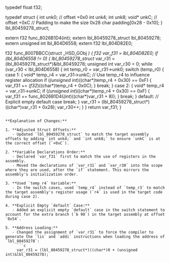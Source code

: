 typedef float f32;

typedef struct {
    int unk0;   // offset +0x0
    int unk4;
    int unk8;
    void* unkC; // offset +0xC
    // Padding to make the size 0x28
    char padding[0x28 - 0x10];
} lbl_80459278_struct;

extern f32 func_8026B1D4(int);
extern lbl_80459278_struct lbl_80459278;
extern unsigned int lbl_804D6558;
extern f32 lbl_804D82E0;

f32 func_8007BBCC(struct _HSD_GObj *) {
    f32 var_f31 = lbl_804D82E0;
    if (lbl_804D6558 != 0) {
        lbl_80459278_struct* var_r31 = (lbl_80459278_struct*)&lbl_80459278;
        unsigned int var_r30 = 0;
        while (var_r30 < lbl_804D6558) {
            int temp_r0 = var_r31->unk0;
            switch (temp_r0) {
            case 1: {
                void* temp_r4 = var_r31->unkC; // Use temp_r4 to influence register allocation
                if (*(unsigned int*)((char*)temp_r4 + 0x30) == 0xF) {
                    var_f31 += *(f32*)((char*)temp_r4 + 0x0C);
                }
                break;
            }
            case 2: {
                void* temp_r4 = var_r31->unkC;
                if (*(unsigned int*)((char*)temp_r4 + 0x30) == 0xF) {
                    var_f31 += func_8026B1D4(*(int*)((char*)var_r31 + 8));
                }
                break;
            }
            default:
                // Explicit empty default case
                break;
            }
            var_r31 = (lbl_80459278_struct*)((char*)var_r31 + 0x28);
            var_r30++;
        }
    }
    return var_f31;
}
```

**Explanation of Changes:**

1. **Adjusted Struct Offsets:**
   - Updated `lbl_80459278_struct` to match the target assembly offsets by adding `int unk4;` and `int unk8;` to ensure `unkC` is at the correct offset (`+0xC`).

2. **Variable Declarations Order:**
   - Declared `var_f31` first to match the use of registers in the assembly.
   - Moved the declarations of `var_r31` and `var_r30` into the scope where they are used, after the `if` statement. This mirrors the assembly's initialization order.

3. **Used `temp_r4` Variable:**
   - In the switch cases, used `temp_r4` instead of `temp_r3` to match the target assembly's register usage (`r4` is used in the target code during case 2).
   
4. **Explicit Empty `default` Case:**
   - Added an explicit empty `default` case in the switch statement to account for the extra branch (`b 90`) in the target assembly at offset `0x54`.

5. **Address Loading:**
   - Changed the assignment of `var_r31` to force the compiler to generate the `lis` and `addi` instructions when loading the address of `lbl_80459278`:
     ```c
     var_r31 = (lbl_80459278_struct*)((char*)0 + (unsigned int)&lbl_80459278);
